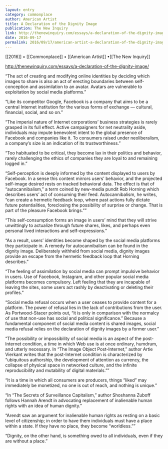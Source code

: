 ```yaml
---
layout: entry
category: commonplace
author: American Artist
title: A Declaration of the Dignity Image
publication: The New Inquiry
link: http://thenewinquiry.com/essays/a-declaration-of-the-dignity-image/
date: 2016-09-17
permalink: 2016/09/17/american-artist-a-declaration-of-the-dignity-image
---
```


[[2016]] • [[Commonplace]] • [[American Artist]] •[[The New Inquiry]]

http://thenewinquiry.com/essays/a-declaration-of-the-dignity-image/

“The act of creating and modifying online identities by deciding which images to share is also an act of erecting boundaries between self-conception and assimilation to an avatar. Avatars are vulnerable to exploitation by social media platforms.”

“Like its competitor Google, Facebook is a company that aims to be a central Internet institution for the various forms of exchange — cultural, financial, social, and so on.”

“The imperial nature of Internet corporations’ business strategies is rarely grasped in its full effect. Active campaigners for net neutrality aside, individuals may impute benevolent intent to the global presence of Facebook and companies like it. To consumers raised under neoliberalism, a company’s size is an indication of its trustworthiness.”

“Too habituated to be critical, they become lax in their politics and behavior, rarely challenging the ethics of companies they are loyal to and remaining logged in.”

“Self-perception is deeply informed by the content displayed to users by Facebook. In a sense this content mirrors users’ behavior, and the projected self-image desired rests on tracked behavioral data. The effect is that of “autocannibalism,” a term coined by new-media pundit Rob Horning which describes users’ act of consuming their feed. Autocannibalism, he writes, “can create a hermetic feedback loop, where past actions fully dictate future potentialities, foreclosing the possibility of surprise or change. That is part of the pleasure Facebook brings.””

“This self-consumption forms an image in users’ mind that they will strive unwittingly to actualize through future shares, likes, and perhaps even personal lived interactions and self-expressions.”

“As a result, users’ identities become shaped by the social media platforms they participate in. A remedy for autocannibalism can be found in the dignity image. Deliberately withheld from social media, dignity images provide an escape from the hermetic feedback loop that Horning describes.”

“The feeling of assimilation by social media can prompt impulsive behavior in users. Use of Facebook, Instagram, and other popular social media platforms becomes compulsory. Left feeling that they are incapable of leaving the sites, some users act rashly by deactivating or deleting their profiles.”

“Social media refusal occurs when a user ceases to provide content for a platform. The power of refusal lies in the lack of contributions from the user. As Portwood-Stacer points out, “it is only in comparison with the normalcy of use that non-use has social and political significance.” Because a fundamental component of social media content is shared images, social media refusal relies on the declaration of dignity images by a former user.”

“The possibility or impossibility of social media is an aspect of the post-Internet condition, a time in which Web use is at once ordinary, humdrum, and utterly necessary. In “The Image Object Post-Internet,” author Artie Vierkant writes that the post-Internet condition is characterized by “ubiquitous authorship, the development of attention as currency, the collapse of physical space in networked culture, and the infinite reproducibility and mutability of digital materials.””

“It is a time in which all consumers are producers, things “liked” may immediately be monetized, no one is out of reach, and nothing is unique.”

“In “The Secrets of Surveillance Capitalism,” author Shoshanna Zuboff follows Hannah Arendt in advocating replacement of inalienable human rights with an idea of human dignity.”

“Arendt saw an argument for inalienable human rights as resting on a basic level of citizenship; in order to have them individuals must have a place within a state. If they have no place, they become “worldless.””

“Dignity, on the other hand, is something owed to all individuals, even if they are without a place.”
